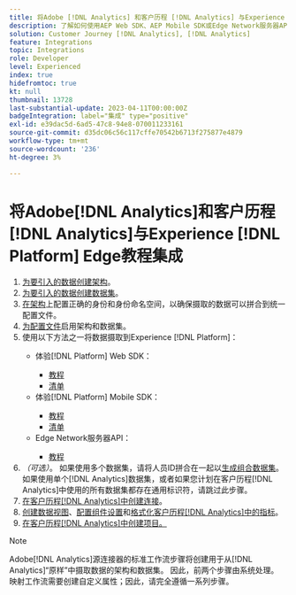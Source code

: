 ```yaml
---
title: 将Adobe [!DNL Analytics] 和客户历程 [!DNL Analytics] 与Experience [!DNL Platform] Edge教程集成
description: 了解如何使用AEP Web SDK、AEP Mobile SDK或Edge Network服务器API将Adobe [!DNL Analytics] 与客户历程 [!DNL Analytics] 集成。
solution: Customer Journey [!DNL Analytics], [!DNL Analytics]
feature: Integrations
topic: Integrations
role: Developer
level: Experienced
index: true
hidefromtoc: true
kt: null
thumbnail: 13728
last-substantial-update: 2023-04-11T00:00:00Z
badgeIntegration: label="集成" type="positive"
exl-id: e39dac5d-6ad5-47c8-94e8-070011233161
source-git-commit: d35dc06c56c117cffe70542b6713f275877e4879
workflow-type: tm+mt
source-wordcount: '236'
ht-degree: 3%

---
```


# 将Adobe[!DNL Analytics]和客户历程[!DNL Analytics]与Experience [!DNL Platform] Edge教程集成

<ol>
    <li><a href="https://experienceleague.adobe.com/zh-hans?lang=en#dashboard/learning" _target="_blank" rel="noopener noreferrer">为要引入的数据创建架构</a>。</li>
    <li><a href="https://experienceleague.adobe.com/docs/platform-learn/tutorials/data-ingestion/create-datasets-and-ingest-data.html?lang=zh-Hans" _target="_blank" rel="noopener noreferrer">为要引入的数据创建数据集</a>。</a></li>
    <li><a href="https://experienceleague.adobe.com/docs/platform-learn/tutorials/identities/label-ingest-and-verify-identity-data.html?lang=zh-Hans" _target="_blank" rel="noopener noreferrer">在架构</a>上配置正确的身份和身份命名空间，以确保摄取的数据可以拼合到统一配置文件。</li> 
    <li><a href="https://experienceleague.adobe.com/docs/platform-learn/tutorials/profiles/bring-data-into-the-real-time-customer-profile.html?lang=zh-Hans" _target="_blank" rel="noopener noreferrer">为配置文件</a>启用架构和数据集。</li>
    <li>使用以下方法之一将数据摄取到Experience [!DNL Platform]：</li>
        <ul>
            <li>体验[!DNL Platform] Web SDK：</li>
                <ul>
                    <li><a href="https://experienceleague.adobe.com/docs/platform-learn/implement-web-sdk/overview.html?lang=zh-Hans" _target="_blank" rel="noopener noreferrer">教程</a></li>
                    <li><a href="https://experienceleague.adobe.com/docs/analytics/implementation/aep-edge/web-sdk/overview.html?lang=zh-Hans" _target="_blank" rel="noopener noreferrer">清单</a></li>
                </ul>
            <li>体验[!DNL Platform] Mobile SDK：</li>
                <ul>
                    <li><a href="https://experienceleague.adobe.com/docs/platform-learn/data-collection/mobile-sdk/create-mobile-properties.html?lang=zh-Hans" _target="_blank" rel="noopener noreferrer">教程</a></li>
                    <li><a href="https://experienceleague.adobe.com/docs/analytics/implementation/aep-edge/mobile-sdk/overview.html?lang=zh-Hans" _target="_blank" rel="noopener noreferrer">清单</a></li>
                </ul></li>
            <li>Edge Network服务器API：</li>
                <ul>
                    <li><a href="https://experienceleague.adobe.com/docs/experience-platform/edge-network-server-api/interacting-other-adobe-solutions/interacting-adobe-analytics.html" _target="_blank" rel="noopener noreferrer">教程</a></li>
                </ul>
       </ul>
    <li><i>（可选）</i>。 如果使用多个数据集，请将人员ID拼合在一起以<a href="https://experienceleague.adobe.com/docs/analytics-platform/using/cja-connections/combined-dataset.html?lang=zh-Hans" _target="_blank" rel="noopener noreferrer">生成组合数据集</a>。 如果使用单个[!DNL Analytics]数据集，或者如果您计划在客户历程[!DNL Analytics]中使用的所有数据集都存在通用标识符，请跳过此步骤。</li>
    <li><a href="https://experienceleague.adobe.com/docs/customer-journey-analytics-learn/tutorials/connections/connecting-customer-journey-analytics-to-data-sources-in-platform.html?lang=zh-Hans" _target="_blank" rel="noopener noreferrer">在客户历程[!DNL Analytics]中创建连接</a>。</li>
    <li><a href="https://experienceleague.adobe.com/docs/customer-journey-analytics-learn/tutorials/data-views/basic-configuration-for-data-views.html?lang=zh-Hans" _target="_blank" rel="noopener noreferrer">创建数据视图</a>、<a href="https://experienceleague.adobe.com/docs/customer-journey-analytics-learn/tutorials/data-views/configuring-component-settings-in-data-views.html?lang=zh-Hans" _target="_blank" rel="noopener noreferrer">配置组件设置</a>和<a href="https://experienceleague.adobe.com/docs/customer-journey-analytics-learn/tutorials/data-views/formatting-metrics-in-data-views.html?lang=zh-Hans" _target="_blank" rel="noopener noreferrer">格式化客户历程[!DNL Analytics]中的指标</a>。
    <li><a href="https://experienceleague.adobe.com/docs/customer-journey-analytics-learn/tutorials/analysis-workspace/workspace-projects/build-a-new-project.html?lang=zh-Hans" _target="_blank" rel="noopener noreferrer">在客户历程[!DNL Analytics]中创建项目。</a></li>
</ol>

>[!NOTE]
>
>Adobe[!DNL Analytics]源连接器的标准工作流步骤将创建用于从[!DNL Analytics]“原样”中摄取数据的架构和数据集。 因此，前两个步骤由系统处理。 映射工作流需要创建自定义属性；因此，请完全遵循一系列步骤。
